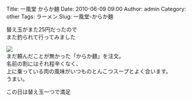 Title: 一風堂 からか麺
Date: 2010-06-09 09:00
Author: admin
Category: other
Tags: ラーメン
Slug: 一風堂-からか麺

替え玉がまた25円だったので  
また釣られて行ってみました

[![](http://farm5.static.flickr.com/4001/4674941568_88e5e7dee1_m.jpg)](http://www.flickr.com/photos/46200029@N06/4674941568/)  
まだ頼んだことが無かった「からか麺」を注文。  
名前の割にはそれ程辛くなく、  
上に乗っている肉の風味がいつものとんこつスープとよく合います。  
うまい。

この日は替え玉一つで満足  

